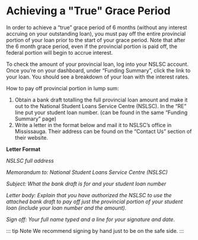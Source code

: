 # Achieving a "True" Grace Period <Badge text="New" type="warning"/>
In order to achieve a “true” grace period of 6 months (without any interest accruing on your outstanding loan), you must pay off the entire provincial portion of your loan prior to the start of your grace period. Note that after the 6 month grace period, even if the provincial portion is paid off, the federal portion will begin to accrue interest. 

To check the amount of your provincial loan, log into your NSLSC account. Once you’re on your dashboard, under “Funding Summary”, click the link to your loan. You should see a breakdown of your loan with the interest rates.

How to pay off provincial portion in lump sum:
1. Obtain a bank draft totalling the full provincial loan amount and make it out to the National Student Loans Service Centre (NSLSC). In the “RE” line put your student loan number. (can be found in the same “Funding Summary” page)
2. Write a letter in the format below and mail it to NSLSC’s office in Mississauga. Their address can be found on the “Contact Us” section of their website.

**Letter Format**

*NSLSC full address*

*Memorandum to: National Student Loans Service Centre (NSLSC)*

*Subject: What the bank draft is for and your student loan number*

*Letter body: Explain that you have authorized the NSLSC to use the attached bank draft to pay off just the provincial portion of your student loan (include your loan number and the amount).*

*Sign off: Your full name typed and a line for your signature and date.*

::: tip Note
We recommend signing by hand just to be on the safe side.
:::